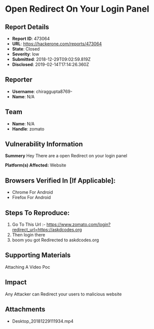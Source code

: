 # Open Redirect On Your Login Panel

## Report Details
- **Report ID**: 473064
- **URL**: https://hackerone.com/reports/473064
- **State**: Closed
- **Severity**: low
- **Submitted**: 2018-12-29T09:02:59.819Z
- **Disclosed**: 2019-02-14T17:14:26.360Z

## Reporter
- **Username**: chiraggupta8769-
- **Name**: N/A

## Team
- **Name**: N/A
- **Handle**: zomato

## Vulnerability Information
**Summery**
Hey There are a open Redirect on your login panel

**Platform(s) Affected:** Website

## Browsers Verified In [If Applicable]:

  * Chrome For Android
  * Firefox For Android

## Steps To Reproduce:

  1. Go To This Url :- https://www.zomato.com/login?redirect_url=https://askdcodes.org
  2. Then login there
  3. boom you got Redirected to askdcodes.org

## Supporting Materials ##
Attaching A Video Poc

## Impact

Any Attacker can Redirect your users to malicious website

## Attachments
- Desktop_20181229111934.mp4
